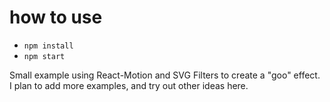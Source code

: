 # how to use

* `npm install`
* `npm start`

Small example using React-Motion and SVG Filters to create a "goo" effect.  I plan to add more examples, and try out other ideas here.
